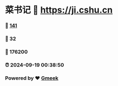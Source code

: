 # 菜书记 :link: https://ji.cshu.cn 
### :page_facing_up: [141](https://ji.cshu.cn/tag.html) 
### :speech_balloon: 32 
### :hibiscus: 176200 
### :alarm_clock: 2024-09-19 00:38:50 
### Powered by :heart: [Gmeek](https://github.com/Meekdai/Gmeek)
